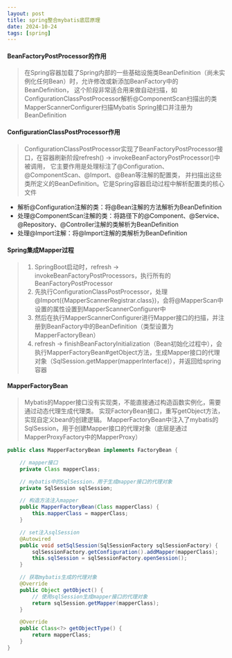 ```yaml
---
layout: post
title: spring整合mybatis底层原理
date: 2024-10-24
tags: [spring]
---
```


#### BeanFactoryPostProcessor的作用
> 在Spring容器加载了Spring内部的一些基础设施类BeanDefinition（尚未实例化任何Bean）时，允许修改或新添加BeanFactory中的BeanDefinition，
> 这个阶段非常适合用来做自动扫描，如ConfigurationClassPostProcessor解析@ComponentScan扫描出的类
> MapperScannerConfigurer扫描Mybatis Spring接口并注册为BeanDefinition

#### ConfigurationClassPostProcessor作用
> ConfigurationClassPostProcessor实现了BeanFactoryPostProcessor接口，在容器刷新阶段refresh() -> invokeBeanFactoryPostProcessor()中被调用，
> 它主要作用是处理标注了@Configuration、@ComponentScan、@Import、@Bean等注解的配置类，
> 并扫描出这些类所定义的BeanDefinition。它是Spring容器启动过程中解析配置类的核心文件
- 解析@Configuration注解的类：将@Bean注解的方法解析为BeanDefinition
- 处理@ComponentScan注解的类：将路径下的@Component、@Service、@Repository、@Controller注解的类解析为BeanDefinition
- 处理@Import注解：将@Import注解的类解析为BeanDefinition

#### Spring集成Mapper过程
> 1. SpringBoot启动时，refresh -> invokeBeanFactoryPostProcessors，执行所有的BeanFactoryPostProcessor
> 2. 先执行ConfigurationClassPostProcessor，处理@Import({MapperScannerRegistrar.class})，会将@MapperScan中设置的属性设置到MapperScannerConfigurer中
> 3. 然后在执行MapperScannerConfigurer进行Mapper接口的扫描，并注册到BeanFactory中的BeanDefinition（类型设置为MapperFactoryBean）
> 4. refresh -> finishBeanFactoryInitialization（Bean初始化过程中），会执行MapperFactoryBean#getObject方法，生成Mapper接口的代理对象（SqlSession.getMapper(mapperInterface)），并返回给spring容器

#### MapperFactoryBean
> Mybatis的Mapper接口没有实现类，不能直接通过构造函数实例化，需要通过动态代理生成代理类。
> 实现FactoryBean接口，重写getObject方法，实现自定义bean的创建逻辑。
> MapperFactoryBean中注入了mybatis的SqlSession，用于创建Mapper接口的代理对象（底层是通过MapperProxyFactory中的MapperProxy）
```java
public class MapperFactoryBean implements FactoryBean {

    // mapper接口
    private Class mapperClass;

    // mybatis中的SqlSession，用于生成mapper接口的代理对象
    private SqlSession sqlSession;

    // 构造方法注入mapper
    public MapperFactoryBean(Class mapperClass) {
        this.mapperClass = mapperClass;
    }

    // set注入sqlSession
    @Autowired
    public void setSqlSession(SqlSessionFactory sqlSessionFactory) {
        sqlSessionFactory.getConfiguration().addMapper(mapperClass);
        this.sqlSession = sqlSessionFactory.openSession();
    }

    // 获取mybatis生成的代理对象
    @Override
    public Object getObject() {
        // 使用sqlSession生成mapper接口的代理对象
        return sqlSession.getMapper(mapperClass);
    }

    @Override
    public Class<?> getObjectType() {
        return mapperClass;
    }
}
```










